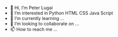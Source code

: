- 👋 Hi, I’m Peter Lugai
- 👀 I’m interested in Python HTML CSS Java Script
- 🌱 I’m currently learning ...
- 💞️ I’m looking to collaborate on ...
- 📫 How to reach me ...

<!---
Peter5793/Peter5793 is a ✨ special ✨ repository because its `README.md` (this file) appears on your GitHub profile.
You can click the Preview link to take a look at your changes.
--->
